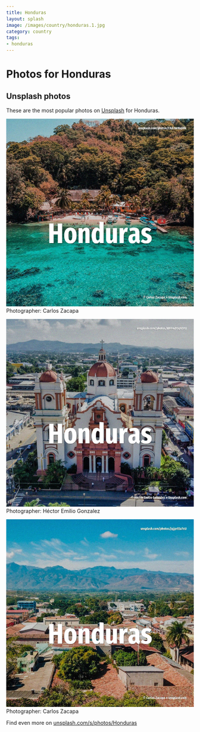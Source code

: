 ```yaml
---
title: Honduras
layout: splash
image: /images/country/honduras.1.jpg
category: country
tags:
- honduras
---
```

# Photos for Honduras
 
## Unsplash photos
These are the most popular photos on [Unsplash](https://unsplash.com) for Honduras.
 
![Honduras](/images/country/honduras.1.jpg)
Photographer:  Carlos Zacapa
 
![Honduras](/images/country/honduras.2.jpg)
Photographer:  Héctor Emilio Gonzalez
 
![Honduras](/images/country/honduras.3.jpg)
Photographer:  Carlos Zacapa
 
Find even more on [unsplash.com/s/photos/Honduras](https://unsplash.com/s/photos/Honduras)
 
